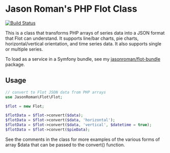 Jason Roman's PHP Flot Class
========
[![Build Status](https://travis-ci.org/jasonroman/flot.svg?branch=master)](https://travis-ci.org/jasonroman/flot)

This is a class that transforms PHP arrays of series data into a JSON format that Flot can understand. It supports line/bar charts, pie charts, horizontal/vertical orientation, and time series data. It also supports single or multiple series.

To load as a service in a Symfony bundle, see my <a href="https://github.com/jasonroman/flot">jasonroman/flot-bundle</a> package.

## Usage

```php
// convert to Flot JSON data from PHP arrays
use JasonRoman\Flot\Flot;

$flot = new Flot;

$flotData = $flot->convert($data);
$flotData = $flot->convert($data, 'horizontal');
$flotData = $flot->convert($data, 'vertical', $datetime = true);
$flotData = $flot->convert($pieData);
```

See the comments in the class for more examples of the various forms of array $data that can be passed to the convert() function.
